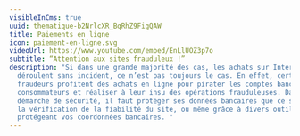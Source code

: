 ```yaml
---
visibleInCms: true
uuid: thematique-b2NrlcXR_BqRhZ9FigQAW
title: Paiements en ligne
icon: paiement-en-ligne.svg
videoUrl: https://www.youtube.com/embed/EnLlUOZ3p7o
subtitle: “Attention aux sites frauduleux !”
description: "Si dans une grande majorité des cas, les achats sur Internet se
  déroulent sans incident, ce n’est pas toujours le cas. En effet, certains
  fraudeurs profitent des achats en ligne pour pirater les comptes bancaires des
  consommateurs et réaliser à leur insu des opérations frauduleuses. Dans une
  démarche de sécurité, il faut protéger ses données bancaires que ce soit par
  la vérification de la fiabilité du site, ou même grâce à divers outils
  protégeant vos coordonnées bancaires. "
---
```

